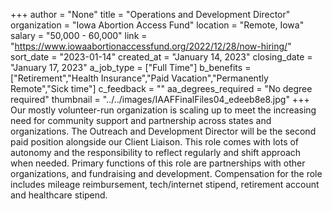 +++
author = "None"
title = "Operations and Development Director"
organization = "Iowa Abortion Access Fund"
location = "Remote, Iowa"
salary = "50,000 - 60,000"
link = "https://www.iowaabortionaccessfund.org/2022/12/28/now-hiring/"
sort_date = "2023-01-14"
created_at = "January 14, 2023"
closing_date = "January 17, 2023"
a_job_type = ["Full Time"]
b_benefits = ["Retirement","Health Insurance","Paid Vacation","Permanently Remote","Sick time"]
c_feedback = ""
aa_degrees_required = "No degree required"
thumbnail = "../../images/IAAFFinalFiles04_edeeb8e8.jpg"
+++
Our mostly volunteer-run organization is scaling up to meet the increasing need for community support and partnership across states and organizations. The Outreach and Development Director will be the second paid position alongside our Client Liaison. This role comes with lots of autonomy and the responsibility to reflect regularly and shift approach when needed. Primary functions of this role are partnerships with other organizations, and fundraising and development. Compensation for the role includes mileage reimbursement, tech/internet stipend, retirement account and healthcare stipend.